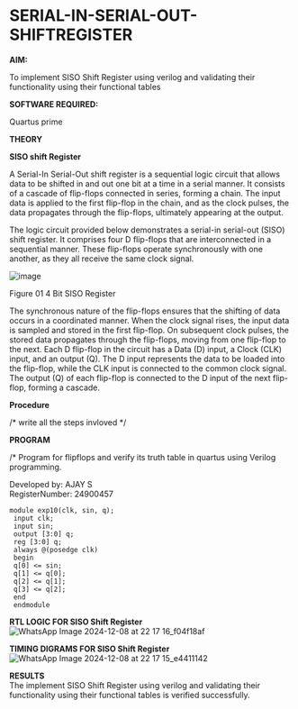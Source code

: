 # SERIAL-IN-SERIAL-OUT-SHIFTREGISTER

**AIM:**

To implement  SISO Shift Register using verilog and validating their functionality using their functional tables

**SOFTWARE REQUIRED:**

Quartus prime

**THEORY**

**SISO shift Register**

A Serial-In Serial-Out shift register is a sequential logic circuit that allows data to be shifted in and out one bit at a time in a serial manner. It consists of a cascade of flip-flops connected in series, forming a chain. The input data is applied to the first flip-flop in the chain, and as the clock pulses, the data propagates through the flip-flops, ultimately appearing at the output.

The logic circuit provided below demonstrates a serial-in serial-out (SISO) shift register. It comprises four D flip-flops that are interconnected in a sequential manner. These flip-flops operate synchronously with one another, as they all receive the same clock signal.

![image](https://github.com/naavaneetha/SERIAL-IN-SERIAL-OUT-SHIFTREGISTER/assets/154305477/e81c4072-37f9-46c6-8145-566764b74c3a)

Figure 01 4 Bit SISO Register

The synchronous nature of the flip-flops ensures that the shifting of data occurs in a coordinated manner. When the clock signal rises, the input data is sampled and stored in the first flip-flop. On subsequent clock pulses, the stored data propagates through the flip-flops, moving from one flip-flop to the next.
Each D flip-flop in the circuit has a Data (D) input, a Clock (CLK) input, and an output (Q). The D input represents the data to be loaded into the flip-flop, while the CLK input is connected to the common clock signal. The output (Q) of each flip-flop is connected to the D input of the next flip-flop, forming a cascade.

**Procedure**

/* write all the steps invloved */

**PROGRAM**

/* Program for flipflops and verify its truth table in quartus using Verilog programming.

Developed by: AJAY S<br> RegisterNumber: 24900457
```
module exp10(clk, sin, q);
 input clk;
 input sin; 
 output [3:0] q;
 reg [3:0] q;
 always @(posedge clk)
 begin 
 q[0] <= sin;
 q[1] <= q[0];
 q[2] <= q[1];
 q[3] <= q[2];
 end
 endmodule
```
**RTL LOGIC FOR SISO Shift Register**
![WhatsApp Image 2024-12-08 at 22 17 16_f04f18af](https://github.com/user-attachments/assets/20a4b2a7-b02f-4db4-b168-b9ae4fac7079)

**TIMING DIGRAMS FOR SISO Shift Register**
![WhatsApp Image 2024-12-08 at 22 17 15_e4411142](https://github.com/user-attachments/assets/1f80c1d4-6a42-4fec-930c-5345e317660c)

**RESULTS**<br>
The implement  SISO Shift Register using verilog and validating their functionality using their functional tables is verified successfully.

